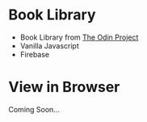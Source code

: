 # Book Library

- Book Library from [The Odin Project](https://www.theodinproject.com/lessons/library)
- Vanilla Javascript
- Firebase

# View in Browser

Coming Soon...

